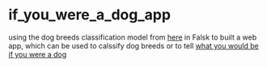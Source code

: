 # if_you_were_a_dog_app

using the dog breeds classification model from [here](https://github.com/yueying-teng/dog_breeds_classification/blob/master/fine_tune_xception.ipynb) in Falsk to built a web app, which can be used to calssify dog breeds or to tell [what you would be if you were a dog](https://if-you-were-a-dog.herokuapp.com/)
